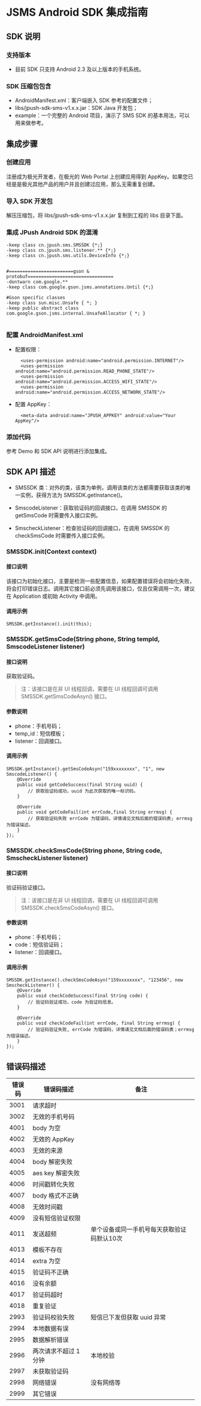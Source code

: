 # JSMS Android SDK 集成指南

## SDK 说明

### 支持版本
+ 目前 SDK 只支持 Android 2.3 及以上版本的手机系统。

### SDK 压缩包包含

+ AndroidManifest.xml：客户端嵌入 SDK 参考的配置文件；
+ libs/jpush-sdk-sms-v1.x.x.jar：SDK Java 开发包；
+ example：一个完整的 Android 项目，演示了 SMS SDK 的基本用法，可以用来做参考。

## 集成步骤

### 创建应用
注册成为极光开发者，在极光的 Web Portal 上创建应用得到 AppKey。如果您已经是是极光其他产品的用户并且创建过应用，那么无需重复创建。

### 导入 SDK 开发包
解压压缩包，将 libs/jpush-sdk-sms-v1.x.x.jar 复制到工程的 libs 目录下面。

### 集成 JPush Android SDK 的混淆

```
-keep class cn.jpush.sms.SMSSDK {*;}
-keep class cn.jpush.sms.listener.** {*;}
-keep class cn.jpush.sms.utils.DeviceInfo {*;}


#========================gson & protobuf================================
-dontwarn com.google.**
-keep class com.google.gson.jsms.annotations.Until {*;}

#Gson specific classes
-keep class sun.misc.Unsafe { *; }
-keep public abstract class com.google.gson.jsms.internal.UnsafeAllocator { *; }


```

### 配置 AndroidManifest.xml
+ 配置权限：

		<uses-permission android:name="android.permission.INTERNET"/>
		<uses-permission android:name="android.permission.READ_PHONE_STATE"/>
		<uses-permission android:name="android.permission.ACCESS_WIFI_STATE"/>
		<uses-permission android:name="android.permission.ACCESS_NETWORK_STATE"/>

+ 配置 AppKey：

		<meta-data android:name="JPUSH_APPKEY" android:value="Your AppKey"/>

### 添加代码
参考 Demo 和 SDK API 说明进行添加集成。


## SDK API 描述
+ SMSSDK 类：对外的类，该类为单例，调用该类的方法都需要获取该类的唯一实例，获得方法为 SMSSDK.getInstance()。

+ SmscodeListener：获取验证码的回调接口，在调用 SMSSDK 的 getSmsCode 时需要传入接口实例。

+ SmscheckListener：检查验证码的回调接口，在调用 SMSSDK 的 checkSmsCode 时需要传入接口实例。

### SMSSDK.init(Context context)
#### 接口说明

该接口为初始化接口，主要是检测一些配置信息，如果配置错误将会初始化失败，将会打印错误日志。调用其它接口前必须先调用该接口，仅且仅需调用一次，建议在 Application 或初始 Activity 中调用。

#### 调用示例

	SMSSDK.getInstance().init(this);

### SMSSDK.getSmsCode(String phone, String tempId, SmscodeListener listener)
#### 接口说明
获取验证码。
> 注：该接口是在非 UI 线程回调，需要在 UI 线程回调可调用 SMSSDK.getSmsCodeAsyn() 接口。

#### 参数说明
+ phone：手机号码；
+ temp_id：短信模板；
+ listener：回调接口。

#### 调用示例

	SMSSDK.getInstance().getSmsCodeAsyn("159xxxxxxxx", "1", new SmscodeListener() {
		@Override
		public void getCodeSuccess(final String uuid) {
			// 获取验证码成功，uuid 为此次获取的唯一标识码。
		}

		@Override
		public void getCodeFail(int errCode,final String errmsg) {
			// 获取验证码失败 errCode 为错误码，详情请见文档后面的错误码表; errmsg 为错误描述。
		}
	});

### SMSSDK.checkSmsCode(String phone, String code, SmscheckListener listener)
#### 接口说明
验证码验证接口。
>注：该接口是在非 UI 线程回调，需要在 UI 线程回调可调用 SMSSDK.checkSmsCodeAsyn() 接口。

#### 参数说明
+ phone：手机号码；
+ code：短信验证码；
+ listener：回调接口。

#### 调用示例

	SMSSDK.getInstance().checkSmsCodeAsyn("159xxxxxxxx", "123456", new SmscheckListener() {
		@Override
		public void checkCodeSuccess(final String code) {
			// 验证码验证成功，code 为验证码信息。
		}

		@Override
		public void checkCodeFail(int errCode, final String errmsg) {
			// 验证码验证失败, errCode 为错误码，详情请见文档后面的错误码表；errmsg 为错误描述。
		}
	});


## 错误码描述
| 错误码 | 错误码描述 | 备注 |
|--------|---------------------|--------------------------|
| 3001 | 请求超时 |  |
| 3002 | 无效的手机号码 |  |
| 4001 | body 为空 |  |
| 4002 | 无效的 AppKey |  |
| 4003 | 无效的来源 |  |
| 4004 | body 解密失败 |  |
| 4005 | aes key 解密失败 |  |
| 4006 | 时间戳转化失败 |  |
| 4007 | body 格式不正确 |  |
| 4008 | 无效时间戳 |  |
| 4009 | 没有短信验证权限 |  |
| 4011 | 发送超频 | 单个设备或同一手机号每天获取验证码默认10次|
| 4013 | 模板不存在 |  |
| 4014 | extra 为空 |  |
| 4015 | 验证码不正确 |  |
| 4016 | 没有余额 |  |
| 4017 | 验证码超时 |  |
| 4018 | 重复验证 |  |
| 2993 | 验证码校验失败 | 短信已下发但获取 uuid 异常 |
| 2994 | 本地数据有误 |  |
| 2995 | 数据解析错误 |  |
| 2996 | 两次请求不超过 1 分钟 | 本地校验 |
| 2997 | 未获取验证码 |  |
| 2998 | 网络错误 | 没有网络等 |
| 2999 | 其它错误 |  |
